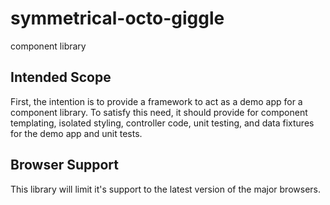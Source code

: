 # symmetrical-octo-giggle
component library

## Intended Scope

First, the intention is to provide a framework to act as a demo app for a component library. To satisfy this need,
it should provide for component templating, isolated styling, controller code, unit testing, and data fixtures for the
demo app and unit tests.

## Browser Support
This library will limit it's support to the latest version of the major browsers.
